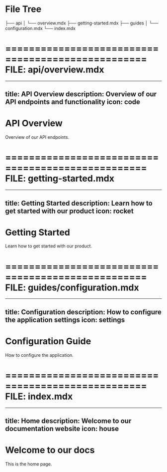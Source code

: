 # File Tree

├── api
│   └── overview.mdx
├── getting-started.mdx
├── guides
│   └── configuration.mdx
└── index.mdx


==================================================
FILE: api/overview.mdx
==================================================
---
title: API Overview
description: Overview of our API endpoints and functionality
icon: code
---

# API Overview

Overview of our API endpoints.


==================================================
FILE: getting-started.mdx
==================================================
---
title: Getting Started
description: Learn how to get started with our product
icon: rocket
---

# Getting Started

Learn how to get started with our product.


==================================================
FILE: guides/configuration.mdx
==================================================
---
title: Configuration
description: How to configure the application settings
icon: settings
---

# Configuration Guide

How to configure the application.


==================================================
FILE: index.mdx
==================================================
---
title: Home
description: Welcome to our documentation website
icon: house
---

# Welcome to our docs

This is the home page.